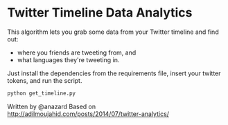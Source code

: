 # Twitter Timeline Data Analytics

This algorithm lets you grab some data from your Twitter timeline and find out:
* where you friends are tweeting from, and
* what languages they're tweeting in.

Just install the dependencies from the requirements file, insert your twitter tokens, and
run the script.

```python
python get_timeline.py
```

Written by @anazard
Based on http://adilmoujahid.com/posts/2014/07/twitter-analytics/
